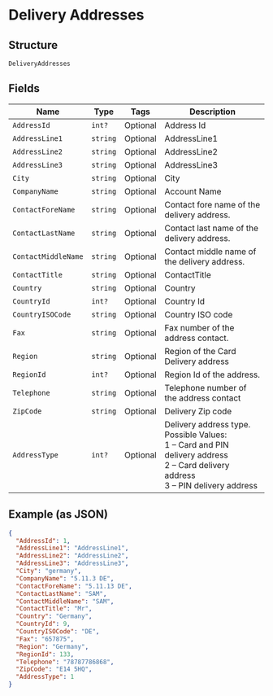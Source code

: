 
# Delivery Addresses

## Structure

`DeliveryAddresses`

## Fields

| Name | Type | Tags | Description |
|  --- | --- | --- | --- |
| `AddressId` | `int?` | Optional | Address Id |
| `AddressLine1` | `string` | Optional | AddressLine1 |
| `AddressLine2` | `string` | Optional | AddressLine2 |
| `AddressLine3` | `string` | Optional | AddressLine3 |
| `City` | `string` | Optional | City |
| `CompanyName` | `string` | Optional | Account Name |
| `ContactForeName` | `string` | Optional | Contact fore name of the delivery address. |
| `ContactLastName` | `string` | Optional | Contact last name of the delivery address. |
| `ContactMiddleName` | `string` | Optional | Contact middle name of the delivery address. |
| `ContactTitle` | `string` | Optional | ContactTitle |
| `Country` | `string` | Optional | Country |
| `CountryId` | `int?` | Optional | Country Id |
| `CountryISOCode` | `string` | Optional | Country ISO code |
| `Fax` | `string` | Optional | Fax number of the address contact. |
| `Region` | `string` | Optional | Region of the Card Delivery address |
| `RegionId` | `int?` | Optional | Region Id of the address. |
| `Telephone` | `string` | Optional | Telephone number of the address contact |
| `ZipCode` | `string` | Optional | Delivery Zip code |
| `AddressType` | `int?` | Optional | Delivery address type.<br>Possible Values:<br>1 – Card and PIN delivery address<br>2 – Card delivery address<br>3 – PIN delivery address |

## Example (as JSON)

```json
{
  "AddressId": 1,
  "AddressLine1": "AddressLine1",
  "AddressLine2": "AddressLine2",
  "AddressLine3": "AddressLine3",
  "City": "germany",
  "CompanyName": "5.11.3 DE",
  "ContactForeName": "5.11.13 DE",
  "ContactLastName": "SAM",
  "ContactMiddleName": "SAM",
  "ContactTitle": "Mr",
  "Country": "Germany",
  "CountryId": 9,
  "CountryISOCode": "DE",
  "Fax": "657875",
  "Region": "Germany",
  "RegionId": 133,
  "Telephone": "78787786868",
  "ZipCode": "E14 5HQ",
  "AddressType": 1
}
```

